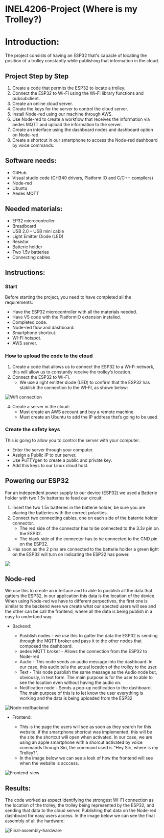 # INEL4206-Project (Where is my Trolley?)

# Introduction:

The project consists of having an ESP32 that's capacle of locating the position of a trolley constantly while publishing that information in the cloud.

## Project Step by Step	
1.	Create a code that permits the ESP32 to locate a trolley.
2.	Connect the ESP32 to Wi-Fi using the Wi-Fi library functions and pubsubclient.
3.	Create an online cloud server.
4.	Create the keys for the server to control the cloud server.
5.	Install Node-red using our machine through AWS.
6.	Use Node-red to create a workflow that receives the information via aedes MQTT and upload the information to the server.
7.	Create an interface using the dashboard nodes and dashboard option on Node-red.
8.	Create a shortcut in our smartphone to access the Node-red dashboard by voice commands.

## Software needs:
-	GitHub
-	Visual studio code (CH340 drivers, Platform IO and C/C++ compilers)
-	Node-red
-	Ubuntu
-	Aedes MQTT

## Needed materials:
-	EP32 microcontroller
-	Breadboard
-	USB 2.0 – USB mini cable
-	Light Emitter Diode (LED)
-	Resistor
-	Batterie holder
-	Two 1.5v batteries
-	Connecting cables

## Instructions:
### Start
Before starting the project, you need to have completed all the requirements:
-	Have the ESP32 microcontroller with all the materials needed.
-	Have VS code with the PlatformIO extension installed.
-	Completed code.
-	Node-red flow and dashboard.
-	Smartphone shortcut.
-	WI-FI hotspot.
-	AWS server.

### How to upload the code to the cloud
1. Create a code that allows us to connect the ESP32 to a Wi-Fi network, this will allow us to constantly receive the trolley’s location.
2. Connect the ESP32 to Wi-Fi.
   -  We use a light emitter diode (LED) to confirm that the ESP32 has stablish the connection to the WI-FI, as shown below:

![Wifi connection](https://github.com/Vica17INEL/INEL4206-Proyect/blob/main/WIFI_Connected.jpg)

4. Create a server in the cloud:
   -  Must create an AWS account and buy a remote machine.
   -  Must create an Ubuntu to add the IP address that’s going to be used.

### Create the safety keys
This is going to allow you to control the server with your computer.
-	Enter the server through your computer.
-  Assign a Public IP to our server.
-  Use PuTTYgen to create a public and private key.
-  Add this keys to our Linux cloud host.

## Powering our ESP32

For an independent power supply to our device (ESP32) we used a Batterie holder with two 1.5v batteries to feed our circuit:

1. Insert the two 1.5v batteries in the batterie holder, be sure you are placing the batteries with the correct polarities.
2. Connect two connecting cables, one on each side of the baterrie holder connector.
   -  The red side of the connector has to be connected to the 3.3v pin on the ESP32.
   -  The black side of the connector has to be connected to the GND pin on the ESP32.
4. Has soon as the 2 pins are connected to the batterie holder a green light on the ESP32 will turn on indicating the ESP32 has power.

![](https://github.com/Vica17INEL/INEL4206-Proyect/blob/main/PowerSupply_Connection.jpg)

## Node-red

We use this to create an interface and to able to pusblish all the data that gatters the ESP32, in our application this data is the location of the device. When using Node-red we have to different perpectives, the first one is similar to the backend were we create what our spected users will see and the other can be call the frontend, where all the data is being publish in a easy to undertand way.

   - Backend:

     - Pusblish nodes - we use this to gatter the data the ESP32 is sending through the MQTT broker and pass it to the other nodes that composed the dashboard.
     - aedes MQTT broker - Allows the connection from the ESP32 to Node-red
     - Audio - This node sends an audio message into the dashboard. In our case, this audio tells the actual location of the trolley to the user.
     - Text - This node pusblish the same message as the Audio node but, obviously, in text form. The main purpose is for the user to able to see the location even without having the audio on.
     - Notification node - Sends a pop-up notification to the dashboard. The main purpose of this is to let know the user everything is working and the data is being uploaded from the ESP32

![Node-red/backend](https://github.com/Vica17INEL/INEL4206-Proyect/blob/main/Dashboard_backend.png)

   - Frontend:

     - This is the page the users will see as soon as they search for this website, if the smartphone shortcut was implemented, this will be the site the shortcut will open when activated. In our case, we are using an apple smartphone with a shorcut activated by voice commands through Siri, the command used is "Hey Siri, where is my Trolley?".
     - In the image below we can see a look of how the frontend will see when the website is acccess.

![Frontend-view](https://github.com/Vica17INEL/INEL4206-Proyect/blob/main/Dashboard_frontend.png)

## Results:
The code worked as expect identifying the strongest WI-FI connection as the location of the trolley, the trolley being represented by the ESP32, and sending that data to the cloud server. Publishing that data on the Node-red dashboard for easy users access. In the image below we can see the final assembly of all the hardware:

![Final-assembly-hardware](https://github.com/Vica17INEL/INEL4206-Proyect/blob/main/thumbnail_Image%20(1).jpg)
